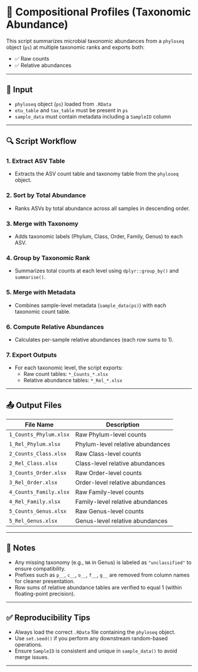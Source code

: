 # 🧬 Compositional Profiles (Taxonomic Abundance)

This script summarizes microbial taxonomic abundances from a `phyloseq` object (`ps`) at multiple taxonomic ranks and exports both:

- ✅ Raw counts  
- ✅ Relative abundances

---

## 📂 Input

- `phyloseq` object (`ps`) loaded from `.RData`
- `otu_table` and `tax_table` must be present in `ps`
- `sample_data` must contain metadata including a `SampleID` column

---

## 🔍 Script Workflow

### 1. Extract ASV Table

- Extracts the ASV count table and taxonomy table from the `phyloseq` object.

### 2. Sort by Total Abundance

- Ranks ASVs by total abundance across all samples in descending order.

### 3. Merge with Taxonomy

- Adds taxonomic labels (Phylum, Class, Order, Family, Genus) to each ASV.

### 4. Group by Taxonomic Rank

- Summarizes total counts at each level using `dplyr::group_by()` and `summarise()`.

### 5. Merge with Metadata

- Combines sample-level metadata (`sample_data(ps)`) with each taxonomic count table.

### 6. Compute Relative Abundances

- Calculates per-sample relative abundances (each row sums to 1).

### 7. Export Outputs

- For each taxonomic level, the script exports:
  - Raw count tables: `*_Counts_*.xlsx`
  - Relative abundance tables: `*_Rel_*.xlsx`

---

## 📤 Output Files

| File Name               | Description                     |
|------------------------|---------------------------------|
| `1_Counts_Phylum.xlsx` | Raw Phylum-level counts         |
| `1_Rel_Phylum.xlsx`    | Phylum-level relative abundances|
| `2_Counts_Class.xlsx`  | Raw Class-level counts          |
| `2_Rel_Class.xlsx`     | Class-level relative abundances |
| `3_Counts_Order.xlsx`  | Raw Order-level counts          |
| `3_Rel_Order.xlsx`     | Order-level relative abundances |
| `4_Counts_Family.xlsx` | Raw Family-level counts         |
| `4_Rel_Family.xlsx`    | Family-level relative abundances|
| `5_Counts_Genus.xlsx`  | Raw Genus-level counts          |
| `5_Rel_Genus.xlsx`     | Genus-level relative abundances |

---

## 📌 Notes

- Any missing taxonomy (e.g., `NA` in Genus) is labeled as `"unclassified"` to ensure compatibility.
- Prefixes such as `p__`, `c__`, `o__`, `f__`, `g__` are removed from column names for cleaner presentation.
- Row sums of relative abundance tables are verified to equal 1 (within floating-point precision).

---

## ✅ Reproducibility Tips

- Always load the correct `.RData` file containing the `phyloseq` object.
- Use `set.seed()` if you perform any downstream random-based operations.
- Ensure `SampleID` is consistent and unique in `sample_data()` to avoid merge issues.

---
